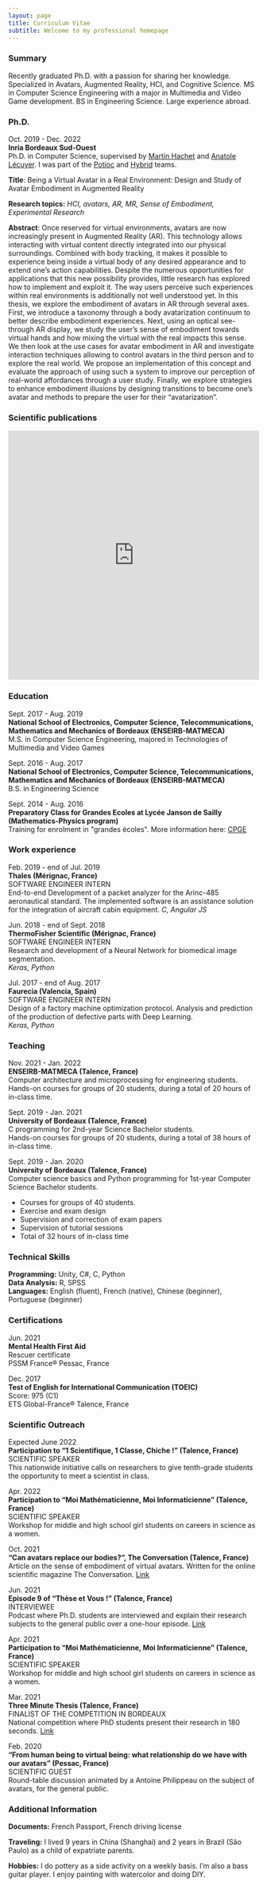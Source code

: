 ```yaml
---
layout: page
title: Curriculum Vitae
subtitle: Welcome to my professional homepage
---
```


### Summary

Recently graduated Ph.D. with a passion for sharing her knowledge. Specialized in Avatars, Augmented Reality, HCI, and Cognitive Science. MS in
Computer Science Engineering with a major in Multimedia and Video Game development. BS in Engineering Science. Large experience abroad.

### Ph.D.

Oct. 2019 - Dec. 2022  
**Inria Bordeaux Sud-Ouest**  
Ph.D. in Computer Science, supervised by [Martin Hachet](https://people.bordeaux.inria.fr/hachet/) and [Anatole Lécuyer](https://people.rennes.inria.fr/Anatole.Lecuyer/). I was part of the [Potioc](https://team.inria.fr/potioc/fr/) and [Hybrid](https://team.inria.fr/hybrid/) teams.

**Title**: Being a Virtual Avatar in a Real Environment: Design and Study of Avatar Embodiment in Augmented Reality

**Research topics:** *HCI, avatars, AR, MR, Sense of Embodiment, Experimental Research*  

**Abstract**: Once reserved for virtual environments, avatars are now increasingly present in Augmented Reality (AR). This technology allows interacting with virtual content directly integrated into our physical surroundings. Combined with body tracking, it makes it possible to experience being inside a virtual body of any desired appearance and to extend one’s action capabilities. Despite the numerous opportunities for applications that this new possibility provides, little research has explored how to implement and exploit it. The way users perceive such experiences within real environments is additionally not well understood yet. In this thesis, we explore the embodiment of avatars in AR through several axes. First, we introduce a taxonomy through a body avatarization continuum to better describe embodiment experiences. Next, using an optical see-through AR display, we study the user’s sense of embodiment towards virtual hands and how mixing the virtual with the real impacts this sense. We then look at the use cases for avatar embodiment in AR and investigate interaction techniques allowing to control avatars in the third person and to explore the real world. We propose an implementation of this concept and evaluate the approach of using such a system to improve our perception of real-world affordances through a user study. Finally, we explore strategies to enhance embodiment illusions by designing transitions to become one’s avatar and methods to prepare the user for their “avatarization”.

### Scientific publications

<IFRAME width="505" height="500" src="https://haltools.inria.fr/Public/afficheRequetePubli.php?auteur_exp=Adelaide+Genay&CB_auteur=oui&CB_titre=oui&CB_article=oui&langue=Anglais&tri_exp=annee_publi&tri_exp2=typdoc&tri_exp3=date_publi&ordre_aff=TA&Fen=Aff&css=../css/VisuCondense.css" FRAMEBORDER="0" scrolling="auto" ></IFRAME>

### Education

Sept. 2017 - Aug. 2019  
**National School of Electronics, Computer Science, Telecommunications, Mathematics and Mechanics of Bordeaux (ENSEIRB-MATMECA)**  
M.S. in Computer Science Engineering, majored in Technologies of Multimedia and Video Games

Sept. 2016 - Aug. 2017  
**National School of Electronics, Computer Science, Telecommunications, Mathematics and Mechanics of Bordeaux (ENSEIRB-MATMECA)**  
B.S. in Engineering Science

Sept. 2014 - Aug. 2016  
**Preparatory Class for Grandes Ecoles at Lycée Janson de Sailly (Mathematics-Physics program)**  
Training for enrolment in "grandes écoles". More information here: [CPGE](https://en.wikipedia.org/wiki/Classe_pr%C3%A9paratoire_aux_grandes_%C3%A9coles)

### Work experience

Feb. 2019 - end of Jul. 2019  
**Thales (Mérignac, France)**  
SOFTWARE ENGINEER INTERN  
End-to-end Development of a packet analyzer for the Arinc-485 aeronautical standard. The implemented software is an assistance solution for the integration of aircraft cabin equipment. 
*C, Angular JS*

Jun. 2018 - end of Sept. 2018  
**ThermoFisher Scientific (Mérignac, France)**  
SOFTWARE ENGINEER INTERN  
Research and development of a Neural Network for biomedical image segmentation.  
*Keras, Python*

Jul. 2017 - end of Aug. 2017  
**Faurecia (Valencia, Spain)**  
SOFTWARE ENGINEER INTERN  
Design of a factory machine optimization protocol. Analysis and prediction of the production of defective parts with Deep Learning.  
*Keras, Python*

### Teaching

Nov. 2021 - Jan. 2022  
**ENSEIRB-MATMECA (Talence, France)**  
Computer architecture and microprocessing for engineering students.  
Hands-on courses for groups of 20 students, during a total of 20 hours of in-class time.

Sept. 2019 - Jan. 2021  
**University of Bordeaux (Talence, France)**  
C programming for 2nd-year Science Bachelor students.  
Hands-on courses for groups of 20 students, during a total of 38 hours of in-class time.

Sept. 2019 - Jan. 2020  
**University of Bordeaux (Talence, France)**  
Computer science basics and Python programming for 1st-year Computer Science Bachelor students.  
- Courses for groups of 40 students.
- Exercise and exam design
- Supervision and correction of exam papers
- Supervision of tutorial sessions
- Total of 32 hours of in-class time

### Technical Skills  

**Programming:** Unity, C#, C, Python  
**Data Analysis:** R, SPSS  
**Languages:** English (fluent), French (native), Chinese (beginner), Portuguese (beginner)

### Certifications

Jun. 2021  
**Mental Health First Aid**  
Rescuer certificate  
PSSM France® Pessac, France

Dec. 2017   
**Test of English for International Communication (TOEIC)**  
Score: 975 (C1)  
ETS Global-France® Talence, France

### Scientific Outreach

Expected June 2022  
**Participation to “1 Scientifique, 1 Classe, Chiche !” (Talence, France)**  
SCIENTIFIC SPEAKER   
This nationwide initiative calls on researchers to give tenth-grade students the opportunity to meet a scientist in class.

Apr. 2022  
**Participation to “Moi Mathématicienne, Moi Informaticienne” (Talence, France)**  
SCIENTIFIC SPEAKER   
Workshop for middle and high school girl students on careers in science as a women.

Oct. 2021  
**“Can avatars replace our bodies?”, The Conversation (Talence, France)**  
Article on the sense of embodiment of virtual avatars. Written for the online scientific magazine The Conversation.  <a href="https://theconversation.com/les-avatars-peuvent-ils-remplacer-notre-corps-164965">Link</a>

Jun. 2021  
**Episode 9 of “Thèse et Vous !” (Talence, France)**  
INTERVIEWEE  
Podcast where Ph.D. students are interviewed and explain their research subjects to the general public over a one-hour episode. <a href="https://podcast.ausha.co/these-et-vous/episode-9-informatique-adelaide">Link</a>

Apr. 2021  
**Participation to “Moi Mathématicienne, Moi Informaticienne” (Talence, France)**  
SCIENTIFIC SPEAKER  
Workshop for middle and high school girl students on careers in science as a women.

Mar. 2021  
**Three Minute Thesis (Talence, France)**  
FINALIST OF THE COMPETITION IN BORDEAUX  
National competition where PhD students present their research in 180 seconds. <a href="https://www.youtube.com/watch?v=4yaLcpMEdnk">Link</a>

Feb. 2020  
**“From human being to virtual being: what relationship do we have with our avatars” (Pessac, France)**  
SCIENTIFIC GUEST  
Round-table discussion animated by a Antoine Philippeau on the subject of avatars, for the general public.

### Additional Information  

**Documents:** French Passport, French driving license

**Traveling:** I lived 9 years in China (Shanghai) and 2 years in Brazil (São Paulo) as a child of expatriate parents.

**Hobbies:** I do pottery as a side activity on a weekly basis. I’m also a bass guitar player. I enjoy painting with watercolor and doing DIY.
